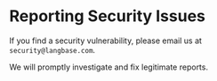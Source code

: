# Reporting Security Issues

If you find a security vulnerability, please email us at `security@langbase.com`.

We will promptly investigate and fix legitimate reports.
